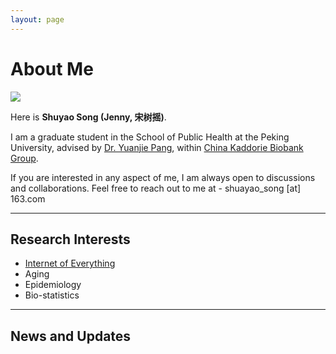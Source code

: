 ```yaml
---
layout: page
---
```


# About Me

<img src="https://shuyaosong1019.github.io/songshuyao.jpg" class="floatpic">

Here is **Shuyao Song (Jenny, 宋树摇)**.<br>

I am a graduate student in the School of Public Health at the Peking University, advised by [Dr. Yuanjie Pang](https://sph.pku.edu.cn/info/1766/5614.htm), within [China Kaddorie Biobank Group](https://www.ckbiobank.org/). <br>

If you are interested in any aspect of me, I am always open to discussions and collaborations. Feel free to reach out to me at - shuayao_song [at] 163.com

---

## Research Interests

<!-- **<font color="#990000">I am actively seeking a PhD position for 2025 Fall admission. If you have any information, please contact me!</font>** -->

- [Internet of Everything](https://scholar.google.com/citations?view_op=search_authors&hl=zh-CN&mauthors=label:internet_of_everything)
- Aging
- Epidemiology
- Bio-statistics

<!-- My current research focuses on practical problems that artificial intelligence faces in real life. My interests are on the **Machine Learning** and its applications in **Industrial IoT**. In a word, advanced technologies like ML and IoT positively influence the life of everybody.  I wish to devote my talent to this meaningful cause and bring well-being to society. -->

---

## News and Updates

<!-- - **June 2024**：Very excited to be selected as [KDD UC Scholar](https://kdd2024.kdd.org/undergraduate-consortium/). See you in Spain!
- **May 2024：**My bachelor thesis won the Annual Best Thesis Award (Top 1/300).
- **April 2024：**Our work *BLEGuard* has been accepted to [MobiSys 2024](https://www.sigmobile.org/mobisys/2024/) as a poster paper. See you in Japan!
- **March 2024：**Very excited to get a MPhil offer from Engineering department at Cambridge University!
- **Dec 2023：**Very excited to be selected as [AAAI UC Scholar](https://aaai.org/aaai-conference/undergraduate-consortium-program/). See you in Canada!
- **Jun 2022：**Started research programme at [Cambridge AI Group](https://www.cl.cam.ac.uk/research/ai/), advised by Prof. Pietro Liò. -->

<br>

